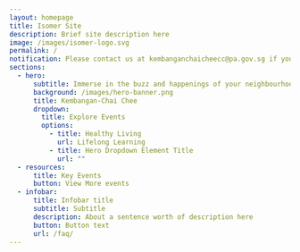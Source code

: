 ```yaml
---
layout: homepage
title: Isomer Site
description: Brief site description here
image: /images/isomer-logo.svg
permalink: /
notification: Please contact us at kembanganchaicheecc@pa.gov.sg if you have any queries.
sections:
  - hero:
      subtitle: Immerse in the buzz and happenings of your neighbourhood.
      background: /images/hero-banner.png
      title: Kembangan-Chai Chee
      dropdown:
        title: Explore Events
        options:
          - title: Healthy Living
            url: Lifelong Learning
          - title: Hero Dropdown Element Title
            url: ""
  - resources:
      title: Key Events
      button: View More events
  - infobar:
      title: Infobar title
      subtitle: Subtitle
      description: About a sentence worth of description here
      button: Button text
      url: /faq/
---
```

